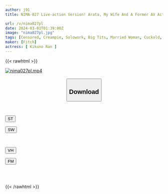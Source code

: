 ```yaml
---
author: j91
title: NIMA-027 Live-action Version! Arata, My Wife And A Former AV Actor With A Big Cock ~How Could My Serious Wife Have Changed So Much?~ Ran Kikuno

url: /v/nima027pl
date: 2024-03-01T01:39:00Z
image: "nima027pl.jpg"
tags: [Censored, Creampie, Solowork, Big Tits, Married Woman, Cuckold, Original Collaboration	]
maker: [Fitch]
actress: [ Kikuno Ran ]
---
```



{{< rawhtml >}}

<div class="video" data-videoid="RqZxJr3qb6iBlK">
    <a href="javascript:;">
        <img src="/v/nima027pl/nima027pl.jpg" width="WIDTH" height="HEIGHT" alt="nima027pl.mp4" loading="lazy">
    </a>
</div>

<script type="text/javascript" src="https://j91.asia/asset/on-demand-st.js"></script>

<br>
  <link rel="stylesheet" href="https://j91.asia/asset/bs5.css">
  
  <center>
  <button class="btn btn-primary" type="button" data-bs-toggle="collapse" data-bs-target=".multi-collapse" aria-expanded="false" aria-controls="multiCollapseExample1 multiCollapseExample2"><h2>Download</h2></button></center>
</p>
<div class="row">
  <div class="col">
    <div class="collapse multi-collapse" id="multiCollapseExample1">
      <div class="card card-body">
	      	      <br>
<div class="buttons">  
<p><a href="https://streamtape.to/v/RqZxJr3qb6iBlK" target="_blank"><button class="btn-hover color-3"><i class="fa fa-download"></i> ST</button></a></p>
<p><a href="https://cdnwish.com/8f2298aj3z2o" target="_blank"><button class="btn-hover color-2"><i class="fa fa-download"></i> SW</button></a></p></div>
    </div>
  </div>
</div>
  <div class="col">
    <div class="collapse multi-collapse" id="multiCollapseExample2">
      <div class="card card-body">
	      <br>
<div class="buttons">
<p><a href="https://vidhidepro.com/f/z7xqyj1k8fo6"><button class="btn-hover color-9"><i class="fa fa-download"></i> VH</button></a></p>
<p><a href="https://filemoon.sx/d/im74fl322n7x"><button class="btn-hover color-8"><i class="fa fa-download"></i> FM</button></a></p></div>
<br><br>
      </div>
    </div>
  </div>
</div>

{{< /rawhtml >}}